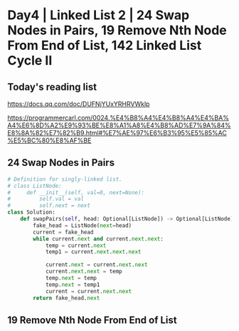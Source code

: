 # Day4 | Linked List 2 | 24 Swap Nodes in Pairs, 19 Remove Nth Node From End of List, 142 Linked List Cycle II

## Today's reading list
https://docs.qq.com/doc/DUFNjYUxYRHRVWklp

https://programmercarl.com/0024.%E4%B8%A4%E4%B8%A4%E4%BA%A4%E6%8D%A2%E9%93%BE%E8%A1%A8%E4%B8%AD%E7%9A%84%E8%8A%82%E7%82%B9.html#%E7%AE%97%E6%B3%95%E5%85%AC%E5%BC%80%E8%AF%BE






## 24 Swap Nodes in Pairs
```python
# Definition for singly-linked list.
# class ListNode:
#     def __init__(self, val=0, next=None):
#         self.val = val
#         self.next = next
class Solution:
    def swapPairs(self, head: Optional[ListNode]) -> Optional[ListNode]:
        fake_head = ListNode(next=head)
        current = fake_head
        while current.next and current.next.next:
            temp = current.next
            temp1 = current.next.next.next

            current.next = current.next.next
            current.next.next = temp
            temp.next = temp
            temp.next = temp1
            current = current.next.next
        return fake_head.next
```

## 19 Remove Nth Node From End of List
```python
